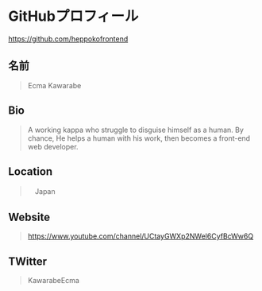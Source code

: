 # GitHubプロフィール

<https://github.com/heppokofrontend>

## 名前

> Ecma Kawarabe

## Bio

> A working kappa who struggle to disguise himself as a human.
By chance, He helps a human with his work, then becomes a front-end web developer.

## Location

>　Japan

## Website

> https://www.youtube.com/channel/UCtayGWXp2NWel6CyfBcWw6Q

## TWitter

> KawarabeEcma
